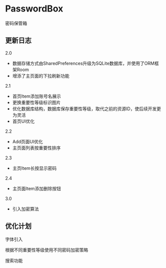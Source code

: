 # PasswordBox
 密码保管箱

## 更新日志

2.0

- 数据存储方式由SharedPreferences升级为SQLite数据库，并使用了ORM框架Room
- 增添了主页面的下拉刷新功能

2.1

- 首页Item添加账号名展示
- 更换重要性等级标识图片
- 优化数据库结构，数据库保存重要性等级，取代之前的资源ID，使后续开发更为灵活
- 首页UI优化

2.2

- Add页面UI优化
- 主页面列表按重要性排序

2.3

- 主页Item长按显示密码

2.4

- 主页面Item添加删除按钮

3.0

- 引入加密算法



## 优化计划

字体引入

根据不同重要性等级使用不同密码加密策略

搜索功能

